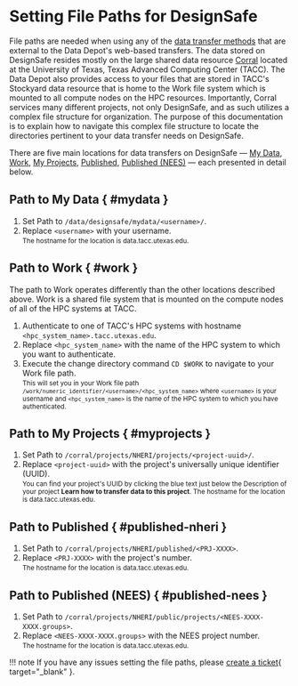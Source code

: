 # Setting File Paths for DesignSafe 

File paths are needed when using any of the [data transfer methods](/user-guide/managingdata/datatransfer/) that are external to the Data Depot's web-based transfers.  The data stored on DesignSafe resides mostly on the large shared data resource [Corral](https://docs.tacc.utexas.edu/hpc/corral/) located at the University of Texas, Texas Advanced Computing Center (TACC). The Data Depot also provides access to your files that are stored in TACC's Stockyard data resource that is home to the Work file system which is mounted to all compute nodes on the HPC resources. Importantly, Corral services many different projects, not only DesignSafe, and as such utilizes a complex file structure for organization. The purpose of this documentation is to explain how to navigate this complex file structure to locate the directories pertinent to your data transfer needs on DesignSafe. 

There are five main locations for data transfers on DesignSafe — [My Data](#mydata), [Work](#work), [My Projects](#myprojects), [Published](#published-nheri), [Published (NEES)](#published-nees) — each presented in detail below.

## Path to My Data { #mydata }

1. Set Path to `/data/designsafe/mydata/<username>/`.
2. Replace `<username>` with your username.
    <br><small>The hostname for the location is data.tacc.utexas.edu.</small>

## Path to Work { #work }

The path to Work operates differently than the other locations described above. Work is a shared file system that is mounted on the compute nodes of all of the HPC systems at TACC.

1. Authenticate to one of TACC's HPC systems with hostname `<hpc_system_name>.tacc.utexas.edu`.
2. Replace `<hpc_system_name>` with the name of the HPC system to which you want to authenticate.
3. Execute the change directory command `CD $WORK` to navigate to your Work file path.
    <br><small>This will set you in your Work file path `/work/numeric_identifier/<username>/<hpc_system_name>` where `<username>` is your username and `<hpc_system_name>` is the name of the HPC system to which you have authenticated.</small>  

## Path to My Projects { #myprojects }

1. Set Path to `/corral/projects/NHERI/projects/<project-uuid>/`.
2. Replace `<project-uuid>` with the project's universally unique identifier (UUID).
    <br><small>You can find your project's UUID by clicking the blue text just below the Description of your project <strong>Learn how to transfer data to this project</strong>. The hostname for the location is data.tacc.utexas.edu.</small>

## Path to Published { #published-nheri }

1. Set Path to `/corral/projects/NHERI/published/<PRJ-XXXX>`.
2. Replace `<PRJ-XXXX>` with the project's number.
    <br><small>The hostname for the location is data.tacc.utexas.edu.</small>

## Path to Published (NEES) { #published-nees }

1. Set Path to `/corral/projects/NHERI/public/projects/<NEES-XXXX-XXXX.groups>`.
2. Replace `<NEES-XXXX-XXXX.groups>` with the NEES project number.
    <br><small>The hostname for the location is data.tacc.utexas.edu.</small>

!!! note
    If you have any issues setting the file paths, please [create a ticket](https://designsafe-ci.org/help){ target="_blank" }.


